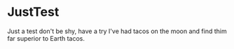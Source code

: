 # JustTest
Just a test don't be shy, have a try
I've had tacos on the moon and find thim far superior to Earth tacos.
